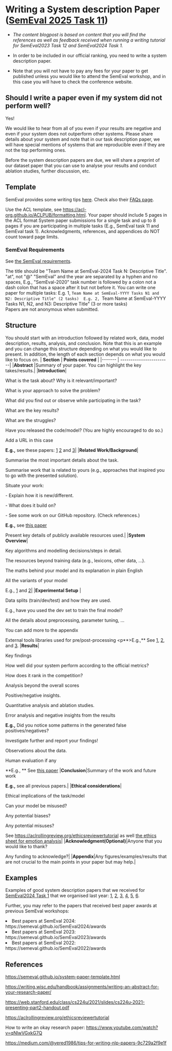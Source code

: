 # Writing a System description Paper ([SemEval 2025 Task 11](https://github.com/emotion-analysis-project/SemEval2025-Task11))

- _The content blogpost is based on content that you will find the references as well as feedback received when running a writing tutorial for SemEval2023 Task 12 and SemEval2024 Task 1._


- In order to be included in our official ranking, you need to write a system description paper.  

- Note that you will not have to pay any fees for your paper to get published unless you would like to attend the SemEval workshop, and in this case you will have to check the conference website.


## Should I write a paper even if my system did not perform well?
Yes! 

We would like to hear from all of you even if your results are negative and even if your system does not outperform other systems. 
Please share details about your system and note that in our task description paper, we will have special mentions of systems that are reproducible even if they are not the top performing ones.

Before the system description papers are due, we will share a preprint of our dataset paper that you can use to analyse your results and conduct ablation studies, further discussion, etc.

## Template  

SemEval provides some writing tips [here](https://semeval.github.io/system-paper-template.html). Check also their [FAQs page](https://semeval.github.io/faq.html).


Use the ACL template, see https://acl-org.github.io/ACLPUB/formatting.html. Your paper should include 5 pages in the ACL format System paper submissions for a single task and  up to 8 pages if you are participating in multiple tasks (E.g., SemEval task 11 and SemEval task 1). 
Acknowledgments, references, and appendices do NOT count toward page limits. 

### SemEval Requirements
See [the SemEval requirements](https://semeval.github.io/paper-requirements.html). 

The title should be "Team Name at SemEval-2024 Task N: Descriptive Title".
"at", not "@"  "SemEval" and the year are separated by a hyphen and no spaces, 
E.g., "SemEval-2020"  task number is followed by a colon not a dash colon that has a space after it but not before it.
You can write one paper for multiple tasks:
E.g. 1, ``Team Name at SemEval-YYYY Tasks N1 and N2: Descriptive Title" (2 tasks) 
E.g. 2, ``Team Name at SemEval-YYYY Tasks N1, N2, and N3: Descriptive Title" (3 or more tasks)  
Papers are not anonymous when submitted.

## Structure
You should start with an introduction followed by related work, data, model description, results, analysis, and conclusion. Note that this is an example and you can change this structure depending on what you would like to present. In addition, the length of each section depends on what you would like to focus on.
| **Section** | **Points covered** |
|------- | ------------------------|
|**Abstract** |Summary of your paper. You can highlight the key takes/results.|
|**Introduction**| <p> What is the task about? Why is it relevant/important? <p> What is your approach to solve the problem? <p>  What did you find out or observe while participating in the task? <p> What are the key results? <p> What are the struggles? <p> Have you released the code/model? (You are highly encouraged to do so.) <p> Add a URL in this case <p> **E.g.,** see these papers: [1](https://arxiv.org/pdf/2404.01490) [2](https://aclanthology.org/2024.semeval-1.254.pdf) and [3](https://arxiv.org/pdf/2404.02570)|
|**Related Work/Background**| <p> Summarise the most important details about the task. <p> Summarise work that is related to yours (e.g., approaches that inspired you to go with the presented solution). <p> Situate your work: <p>  - Explain how it is new/different.<p>  - What does it build on?<p>  - See some work on our GitHub repository. (Check references.)<p>**E.g.,** see [this paper](https://arxiv.org/pdf/2404.02570) <p> Present key details of publicly available resources used.|
|**System Overview**|<p>Key algorithms and modelling decisions/steps in detail.<p> The resources beyond training data (e.g., lexicons, other data, …). <p>The maths behind your model and its explanation in plain English <p>All the variants of your model <p>E.g., [1](https://aclanthology.org/2024.semeval-1.202.pdf) and [2](https://aclanthology.org/2024.semeval-1.254.pdf)|
|**Experimental Setup** |<p>Data splits (train/dev/test) and how they are used. <p>E.g., have you used the dev set to train the final model? <p>All the details about preprocessing, parameter tuning, …  <p>You can add more to the appendix <p>External tools libraries used for pre/post-processing <p**>E.g.,** See [1](https://arxiv.org/pdf/2404.0257), [2](https://aclanthology.org/2024.semeval-1.202.pdf), and [3](https://aclanthology.org/2024.semeval-1.254.pdf). 
|**Results**|<p>Key findings <p> How well did your system perform according to the official metrics?<p> How does it rank in the competition?<p> Analysis beyond the overall scores<p> Positive/negative insights.<p> Quantitative analysis and ablation studies.<p> Error analysis and negative insights from the results<p> **E.g.,** Did you notice some patterns in the generated false positives/negatives? <p> Investigate further and report your findings!<p> Observations about the data.<p> Human evaluation if any<p> **E.g., ** See [this paper](https://aclanthology.org/2024.semeval-1.202.pdf)
|**Conclusion**|Summary of the work and future work <p>**E.g.,** see all previous papers.|
|**Ethical considerations**|<p>Ethical implications of the task/model <p> Can your model be misused? <p> Any potential biases? <p> Any potential misuses? <p> See https://aclrollingreview.org/ethicsreviewertutorial as well [the ethics sheet for emotion analysis](https://arxiv.org/pdf/2109.08256)| 
|**Acknowledgment(Optional)**|Anyone that you would like to thank? <p> Any funding to acknowledge?|
|**Appendix**|Any figures/examples/results that are not crucial to the main points in your paper but may help.|


## Examples
Examples of good system description papers that we received for [SemEval2024 Task 1](https://semantic-textual-relatedness.github.io) that we organised last year: [1](https://arxiv.org/pdf/2404.01490), [2](https://arxiv.org/pdf/2404.02570), [3](https://aclanthology.org/2024.semeval-1.202.pdf), [4](https://aclanthology.org/2024.semeval-1.254.pdf), [5](https://dial.uclouvain.be/pr/boreal/object/boreal%3A288252/datastream/PDF_01/view), [6](https://arxiv.org/pdf/2410.10585).

<p>
Further, you may refer to the papers that received best paper awards at previous SemEval workshops: 
<li> Best papers at SemEval 2024: https://semeval.github.io/SemEval2024/awards</li>
<li> Best papers at SemEval 2023: https://semeval.github.io/SemEval2023/awards</li>
<li> Best papers at SemEval 2022: https://semeval.github.io/SemEval2022/awards</li>

## References
https://semeval.github.io/system-paper-template.html

https://writing.wisc.edu/handbook/assignments/writing-an-abstract-for-your-research-paper/

https://web.stanford.edu/class/cs224u/2021/slides/cs224u-2021-presenting-part2-handout.pdf

https://aclrollingreview.org/ethicsreviewertutorial

How to write an okay research paper: https://www.youtube.com/watch?v=qNlwVGxkG7Q

https://medium.com/@vered1986/tips-for-writing-nlp-papers-9c729a2f9e1f

